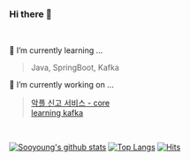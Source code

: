### Hi there 👋 

<br>

🌱 I’m currently learning ...
> Java, SpringBoot, Kafka

🔭 I’m currently working on ...
> [악플 신고 서비스 - core](https://github.com/CoRe-ajou) <br>
> [learning kafka](https://github.com/xcckr)

<br>

[![Sooyoung's github stats](https://github-readme-stats.vercel.app/api?username=sywtit)](https://github.com/sywtit/github-readme-stats)
[![Top Langs](https://github-readme-stats.vercel.app/api/top-langs/?username=sywtit&layout=compact)](https://github.com/congchu/github-readme-stats)
[![Hits](https://hits.seeyoufarm.com/api/count/incr/badge.svg?url=https%3A%2F%2Fgithub.com%2Fsywtit%2Fhit-counter&count_bg=%234D9517&title_bg=%23000000&icon=baidu.svg&icon_color=%2394E944&title=up%21&edge_flat=false)](https://hits.seeyoufarm.com)

<!--
**sywtit/sywtit** is a ✨ _special_ ✨ repository because its `README.md` (this file) appears on your GitHub profile.

Here are some ideas to get you started:

- 🔭 I’m currently working on ...
- 🌱 I’m currently learning ...
- 👯 I’m looking to collaborate on ...
- 🤔 I’m looking for help with ...
- 💬 Ask me about ...
- 📫 How to reach me: ...
- 😄 Pronouns: ...
- ⚡ Fun fact: ...


top langs 의 색깔 theme = 
-->
